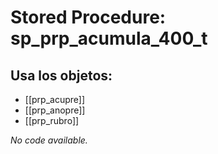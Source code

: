 # Stored Procedure: sp_prp_acumula_400_t

## Usa los objetos:
- [[prp_acupre]]
- [[prp_anopre]]
- [[prp_rubro]]

*No code available.*
